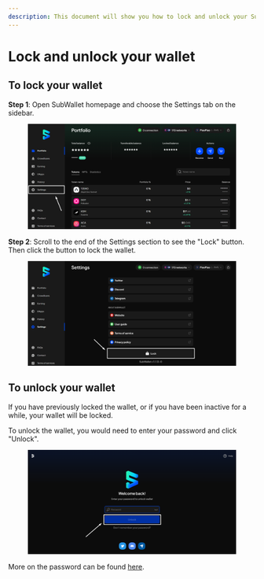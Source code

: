 ```yaml
---
description: This document will show you how to lock and unlock your SubWallet.
---
```


# Lock and unlock your wallet

## To lock your wallet

**Step 1**: Open SubWallet homepage and choose the Settings tab on the sidebar.

<figure><img src="../../../.gitbook/assets/image.png" alt=""><figcaption></figcaption></figure>

**Step 2**: Scroll to the end of the Settings section to see the "Lock" button. Then click the button to lock the wallet.

<figure><img src="../../../.gitbook/assets/image (1).png" alt=""><figcaption></figcaption></figure>

## To unlock your wallet

If you have previously locked the wallet, or if you have been inactive for a while, your wallet will be locked.&#x20;

To unlock the wallet, you would need to enter your password and click "Unlock".&#x20;

<figure><img src="../../../.gitbook/assets/image (2).png" alt=""><figcaption></figcaption></figure>

More on the password can be found [here](../create-a-password/).

